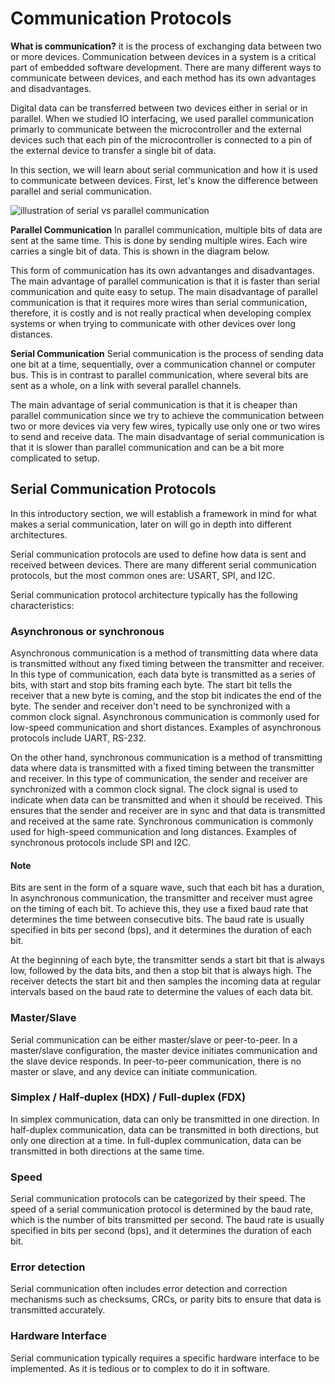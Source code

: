 # Communication Protocols

**What is communication?**
it is the process of exchanging data between two or more devices.
Communication between devices in a system is a critical part of embedded software development. There are many different ways to communicate between devices, and each method has its own advantages and disadvantages.

Digital data can be transferred between two devices either in serial or in parallel. When we studied IO interfacing, we used parallel communication primarly to communicate between the microcontroller and the external devices such that each pin of the microcontroller is connected to a pin of the external device to transfer a single bit of data.

In this section, we will learn about serial communication and how it is used to communicate between devices. First, let's know the difference between parallel and serial communication.

![illustration of serial vs parallel communication](https://upload.wikimedia.org/wikipedia/commons/thumb/9/9d/Serial_and_Parallel_Data_Transmission.svg/300px-Serial_and_Parallel_Data_Transmission.svg.png)

**Parallel Communication**
In parallel communication, multiple bits of data are sent at the same time. This is done by sending multiple wires. Each wire carries a single bit of data. This is shown in the diagram below.

This form of communication has its own advantanges and disadvantages. The main advantage of parallel communication is that it is faster than serial communication and quite easy to setup. The main disadvantage of parallel communication is that it requires more wires than serial communication, therefore, it is costly and is not really practical when developing complex systems or when trying to communicate with other devices over long distances.

**Serial Communication**
Serial communication is the process of sending data one bit at a time, sequentially, over a communication channel or computer bus. This is in contrast to parallel communication, where several bits are sent as a whole, on a link with several parallel channels.

The main advantage of serial communication is that it is cheaper than parallel communication since we try to achieve the communication between two or more devices via very few wires, typically use only one or two wires to send and receive data. The main disadvantage of serial communication is that it is slower than parallel communication and can be a bit more complicated to setup.

## Serial Communication Protocols

In this introductory section, we will establish a framework in mind for what makes a serial communication, later on will go in depth into different architectures.

Serial communication protocols are used to define how data is sent and received between devices. There are many different serial communication protocols, but the most common ones are: USART, SPI, and I2C.

Serial communication protocol architecture typically has the following characteristics:

### Asynchronous or synchronous

Asynchronous communication is a method of transmitting data where data is transmitted without any fixed timing between the transmitter and receiver. In this type of communication, each data byte is transmitted as a series of bits, with start and stop bits framing each byte. The start bit tells the receiver that a new byte is coming, and the stop bit indicates the end of the byte. The sender and receiver don't need to be synchronized with a common clock signal. Asynchronous communication is commonly used for low-speed communication and short distances. Examples of asynchronous protocols include UART, RS-232.

On the other hand, synchronous communication is a method of transmitting data where data is transmitted with a fixed timing between the transmitter and receiver. In this type of communication, the sender and receiver are synchronized with a common clock signal. The clock signal is used to indicate when data can be transmitted and when it should be received. This ensures that the sender and receiver are in sync and that data is transmitted and received at the same rate. Synchronous communication is commonly used for high-speed communication and long distances. Examples of synchronous protocols include SPI and I2C.

#### Note

Bits are sent in the form of a square wave, such that each bit has a duration, In asynchronous communication, the transmitter and receiver must agree on the timing of each bit. To achieve this, they use a fixed baud rate that determines the time between consecutive bits. The baud rate is usually specified in bits per second (bps), and it determines the duration of each bit.

At the beginning of each byte, the transmitter sends a start bit that is always low, followed by the data bits, and then a stop bit that is always high. The receiver detects the start bit and then samples the incoming data at regular intervals based on the baud rate to determine the values of each data bit.

### Master/Slave

Serial communication can be either master/slave or peer-to-peer. In a master/slave configuration, the master device initiates communication and the slave device responds. In peer-to-peer communication, there is no master or slave, and any device can initiate communication.

### Simplex / Half-duplex (HDX) / Full-duplex (FDX)

In simplex communication, data can only be transmitted in one direction. In half-duplex communication, data can be transmitted in both directions, but only one direction at a time. In full-duplex communication, data can be transmitted in both directions at the same time.

### Speed

Serial communication protocols can be categorized by their speed. The speed of a serial communication protocol is determined by the baud rate, which is the number of bits transmitted per second. The baud rate is usually specified in bits per second (bps), and it determines the duration of each bit.

### Error detection

Serial communication often includes error detection and correction mechanisms such as checksums, CRCs, or parity bits to ensure that data is transmitted accurately.

### Hardware Interface

Serial communication typically requires a specific hardware interface to be implemented. As it is tedious or to complex to do it in software.